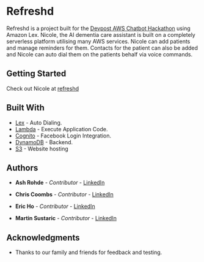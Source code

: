 # Refreshd

Refreshd is a project built for the [Devpost AWS Chatbot Hackathon](https://awschatbot2017.devpost.com/?ref_content=featured&ref_feature=challenge&ref_medium=discover) using Amazon Lex.
Nicole, the AI dementia care assistant is built on a completely serverless platform utilising many AWS services.
Nicole can add patients and manage reminders for them. Contacts for the patient can also be added and Nicole can auto dial them on the patients behalf via voice commands.



## Getting Started

Check out Nicole at [refreshd](https://www.refreshd.life)


## Built With

* [Lex](https://aws.amazon.com/lex/) - Auto Dialing.
* [Lambda](https://aws.amazon.com/lambda/) - Execute Application Code.
* [Cognito](https://aws.amazon.com/cognito/) - Facebook Login Integration.
* [DynamoDB](https://aws.amazon.com/dynamodb/) - Backend.
* [S3](https://aws.amazon.com/s3/) - Website hosting

## Authors

* **Ash Rohde** - *Contributor* - [LinkedIn](https://www.linkedin.com/in/ashrohde)

* **Chris Coombs** - *Contributor* - [LinkedIn](https://www.linkedin.com/in/chriscoombs/)

* **Eric Ho** - *Contributor* - [LinkedIn](https://www.linkedin.com/in/hbwork/)

* **Martin Sustaric** - *Contributor* - [LinkedIn](https://www.linkedin.com/in/martinsustaric/)


## Acknowledgments

* Thanks to our family and friends for feedback and testing.